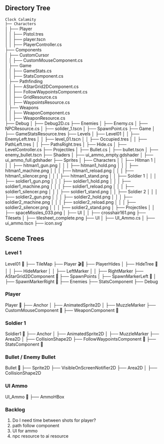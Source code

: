 ## Directory Tree
`Clock Calamity`  
`├── Characters`  
│   ├── Player  
│   │   ├── Pistol.tres  
│   │   ├── player.tscn  
│   │   ├── PlayerController.cs  
├── Components  
│   ├── CustomCursor  
│   │   ├── CustomMouseComponent.cs  
│   ├── Game  
│   │   ├── GameStats.cs  
│   │   ├── StatsComponent.cs  
│   ├── Pathfinding  
│   │   ├── AStarGrid2DComponent.cs  
│   │   ├── FollowWaypointsComponent.cs  
│   │   ├── GridResource.cs  
│   │   ├── WaypointsResource.cs  
│   ├── Weapons  
│   │   ├── WeaponComponent.cs  
│   │   ├── WeaponResource.cs  
├── Debug
│   ├── Debug2D.cs
├── Enemies
│   ├── Enemy.cs
│   ├── NPCResource.cs
│   ├── solider_1.tscn
│   ├── SpawnPoint.cs
├── Game
│   ├── GameStatsResource.tres
├── Levels
│   ├── Level01
│   │   ├── EnemyLeft.tres
│   │   ├── level_01.tscn
│   │   ├── Occupied.tres
│   │   ├── PathLeft.tres
│   │   ├── PathsRight.tres
│   ├── Hide.cs
│   ├── LevelController.cs
├── Projectiles
│   ├── Bullet.cs
│   ├── bullet.tscn
│   ├── enemy_bullet.tscn
├── Shaders
│   ├── ui_ammo_empty.gdshader
│   ├── ui_ammo_full.gdshader
├── Sprites
│   ├── Characters
│   │   ├── Hitman 1
│   │   │   ├── hitman1_gun.png
│   │   │   ├── hitman1_hold.png
│   │   │   ├── hitman1_machine.png
│   │   │   ├── hitman1_reload.png
│   │   │   ├── hitman1_silencer.png
│   │   │   ├── hitman1_stand.png
│   │   ├── Soldier 1
│   │   │   ├── soldier1_gun.png
│   │   │   ├── soldier1_hold.png
│   │   │   ├── soldier1_machine.png
│   │   │   ├── soldier1_reload.png
│   │   │   ├── soldier1_silencer.png
│   │   │   ├── soldier1_stand.png
│   │   ├── Soldier 2
│   │   │   ├── soldier2_gun.png
│   │   │   ├── soldier2_hold.png
│   │   │   ├── soldier2_machine.png
│   │   │   ├── soldier2_reload.png
│   │   │   ├── soldier2_silencer.png
│   │   │   ├── soldier2_stand.png
│   ├── Projectiles
│   │   ├── spaceMissles_033.png
│   ├── UI
│   │   ├── crosshair161.png
├── Tilesets
│   ├── tilesheet_complete.png
├── UI
│   ├── UI_Ammo.cs
│   ├── ui_ammo.tscn
├── icon.svg`

## Scene Trees

### Level 1
Level01 📜
├── TileMap
├── Player 🎬📜
├── PlayerHides
│   ├── HideTree 📜
│   │   ├── HideMarker
│   │   ├── LeftMarker
│   │   ├── RightMarker
├── AStarGrid2DComponent 📜
├── SpawnPoints
│   ├── SpawnMarkerLeft 📜
│   ├── SpawnMarkerRight 📜
├── Enemies
├── StatsComponent
├── Debug

### Player
Player 📜
├── Anchor
│   ├── AnimatedSprite2D
│   ├── MuzzleMarker
├── CustomMouseComponent 📜
├── WeaponComponent 📜

### Soldier 1
Soldier1 📜
├── Anchor
│   ├── AnimatedSprite2D
│   ├── MuzzleMarker
├── Area2D
│   ├── CollisionShape2D
├── FollowWaypointsComponent 📜
├── StatsComponent 📜

### Bullet / Enemy Bullet
Bullet 📜
├── Sprite2D
├── VisibleOnScreenNotifier2D
├── Area2D
│   ├── CollisionShape2D

### UI Ammo
UI_Ammo 📜
├── AmmoHBox

### Backlog
1. Do I need time between shots for player?
2. path follow component
3. UI for ammo
4. npc resource to ai resource